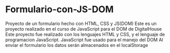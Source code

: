 # Formulario-con-JS-DOM
Proyecto de un formulario hecho con HTML, CSS y JS(DOM)
Este es un proyecto realizado en el curso de JavaScript para el DOM de DigitalHouse
Este proyecto fue realizado con los lenguajes HTML y CSS, y el lenguaje de programacion JavaScript. JavaScript fue usado para el manejo del DOM
Al enviar el formulario los datos serán almacenados en el localStorage
